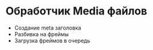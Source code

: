 # Обработчик Media файлов

- Создание meta заголовка
- Разбивка на фреймы
- Загрузка фреймов в очередь

